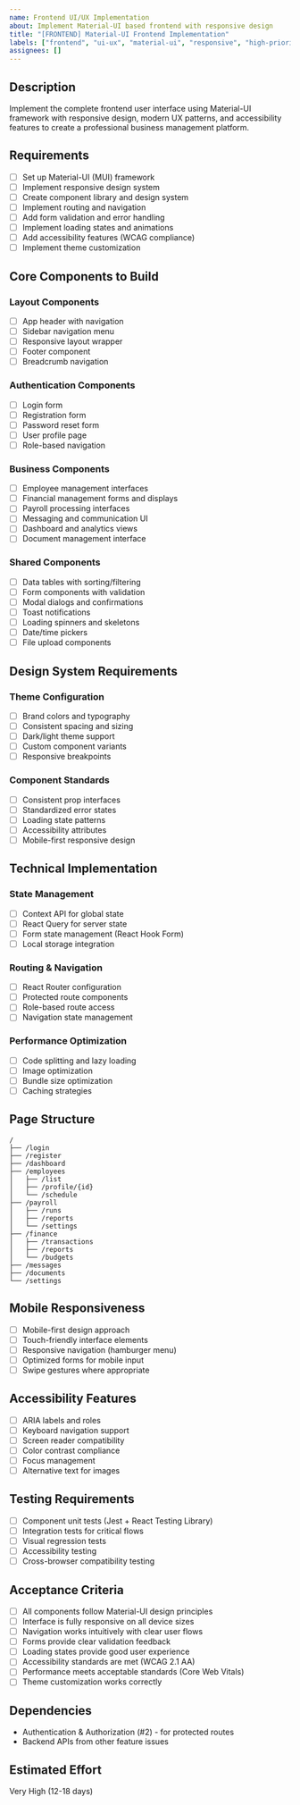 ```yaml
---
name: Frontend UI/UX Implementation
about: Implement Material-UI based frontend with responsive design
title: "[FRONTEND] Material-UI Frontend Implementation"
labels: ["frontend", "ui-ux", "material-ui", "responsive", "high-priority"]
assignees: []
---
```


## Description
Implement the complete frontend user interface using Material-UI framework with responsive design, modern UX patterns, and accessibility features to create a professional business management platform.

## Requirements
- [ ] Set up Material-UI (MUI) framework
- [ ] Implement responsive design system
- [ ] Create component library and design system
- [ ] Implement routing and navigation
- [ ] Add form validation and error handling
- [ ] Implement loading states and animations
- [ ] Add accessibility features (WCAG compliance)
- [ ] Implement theme customization

## Core Components to Build
### Layout Components
- [ ] App header with navigation
- [ ] Sidebar navigation menu
- [ ] Responsive layout wrapper
- [ ] Footer component
- [ ] Breadcrumb navigation

### Authentication Components
- [ ] Login form
- [ ] Registration form
- [ ] Password reset form
- [ ] User profile page
- [ ] Role-based navigation

### Business Components
- [ ] Employee management interfaces
- [ ] Financial management forms and displays
- [ ] Payroll processing interfaces
- [ ] Messaging and communication UI
- [ ] Dashboard and analytics views
- [ ] Document management interface

### Shared Components
- [ ] Data tables with sorting/filtering
- [ ] Form components with validation
- [ ] Modal dialogs and confirmations
- [ ] Toast notifications
- [ ] Loading spinners and skeletons
- [ ] Date/time pickers
- [ ] File upload components

## Design System Requirements
### Theme Configuration
- [ ] Brand colors and typography
- [ ] Consistent spacing and sizing
- [ ] Dark/light theme support
- [ ] Custom component variants
- [ ] Responsive breakpoints

### Component Standards
- [ ] Consistent prop interfaces
- [ ] Standardized error states
- [ ] Loading state patterns
- [ ] Accessibility attributes
- [ ] Mobile-first responsive design

## Technical Implementation
### State Management
- [ ] Context API for global state
- [ ] React Query for server state
- [ ] Form state management (React Hook Form)
- [ ] Local storage integration

### Routing & Navigation
- [ ] React Router configuration
- [ ] Protected route components
- [ ] Role-based route access
- [ ] Navigation state management

### Performance Optimization
- [ ] Code splitting and lazy loading
- [ ] Image optimization
- [ ] Bundle size optimization
- [ ] Caching strategies

## Page Structure
```
/
├── /login
├── /register
├── /dashboard
├── /employees
│   ├── /list
│   ├── /profile/{id}
│   └── /schedule
├── /payroll
│   ├── /runs
│   ├── /reports
│   └── /settings
├── /finance
│   ├── /transactions
│   ├── /reports
│   └── /budgets
├── /messages
├── /documents
└── /settings
```

## Mobile Responsiveness
- [ ] Mobile-first design approach
- [ ] Touch-friendly interface elements
- [ ] Responsive navigation (hamburger menu)
- [ ] Optimized forms for mobile input
- [ ] Swipe gestures where appropriate

## Accessibility Features
- [ ] ARIA labels and roles
- [ ] Keyboard navigation support
- [ ] Screen reader compatibility
- [ ] Color contrast compliance
- [ ] Focus management
- [ ] Alternative text for images

## Testing Requirements
- [ ] Component unit tests (Jest + React Testing Library)
- [ ] Integration tests for critical flows
- [ ] Visual regression tests
- [ ] Accessibility testing
- [ ] Cross-browser compatibility testing

## Acceptance Criteria
- [ ] All components follow Material-UI design principles
- [ ] Interface is fully responsive on all device sizes
- [ ] Navigation works intuitively with clear user flows
- [ ] Forms provide clear validation feedback
- [ ] Loading states provide good user experience
- [ ] Accessibility standards are met (WCAG 2.1 AA)
- [ ] Performance meets acceptable standards (Core Web Vitals)
- [ ] Theme customization works correctly

## Dependencies
- Authentication & Authorization (#2) - for protected routes
- Backend APIs from other feature issues

## Estimated Effort
Very High (12-18 days)